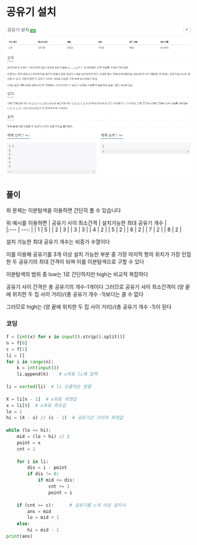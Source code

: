 # 공유기 설치
![이미지](https://github.com/ORDINARYCHOI/test/blob/main/%EC%8B%9C%EC%9E%91/BOJ_2110_2/BOJ_2110.JPG?raw=true)
## 풀이
위 문제는 이분탐색을 이용하면 간단히 풀 수 있습니다

위 예시를 이용하면
| 공유기 사이 최소간격                        | 설치가능한 최대 공유기 개수              |  
|:--- | ---: |
|    1             |   5            |
|   2           |    3            |
|  3  |  3  |
|  4  |  2  |
|  5  |  2  |
|  6  |  2  |
|  7  |  2  |
|  8  |  2  |

설치 가능한 최대 공유기 개수는 비증가 수열이다

이를 이용해 공유기를 3개 이상 설치 가능한 부분 중 가장 마지막 항의 위치가 가장 인접한 두 공유기의 최대 간격이 되며 이를 이분탐색으로 구할 수 있다

이분탐색의 범위 중 low는 1로 간단하지만 high는 비교적 복잡하다

공유기 사이 간격은 총 공유기의 개수-1개이다 그러므로 공유기 사이 최소간격이 (양 끝에 위치한 두 집 사이 거리)/(총 공유기 개수 -1)보다는 클 수 없다

그러므로 high는 (양 끝에 위치한 두 집 사이 거리)/(총 공유기 개수 -1)이 된다

### 코딩
```python
f = [int(x) for x in input().strip().split()]
n = f[0]
c = f[1]
li = []
for i in range(n):
    k = int(input())
    li.append(k)    # x좌표 li에 입력

li = sorted(li)  # li 오름차순 정렬

X = li[n - 1]  # x좌표 최댓값
x = li[0]  # x좌표 최솟값
lo = 1
hi = (X - x) // (c - 1)  # 공유기간 거리의 최댓값

while (lo <= hi):
    mid = (lo + hi) // 2
    point = x
    cnt = 1

    for i in li:
        dis = i - point
        if dis != 0:
            if mid <= dis:
                cnt += 1
                point = i

    if (cnt >= c):      # 공유기를 c개 이상 설치시
        ans = mid
        lo = mid + 1
    else:
        hi = mid - 1
print(ans)
```
